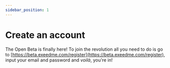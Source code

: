 ```yaml
---
sidebar_position: 1
---
```


# Create an account

The Open Beta is finally here! To join the revolution all you need to do is go to [https://beta.exeedme.com/register](https://beta.exeedme.com/register), input your email and password and *voilà*, you're in!
